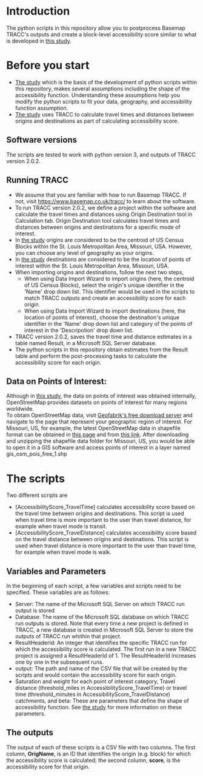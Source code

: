# Introduction
The python scripts in this repository allow you to postprocess Basemap TRACC's outputs and create a block-level accessibility score similar to what is developed in [this study](Developing%20a%20Census%20Block%20Level%20Accessibility%20Measure%20for%20St.%20Louis%20Metropolitan%20Area.pdf). 

# Before you start 
* [The study](Developing%20a%20Census%20Block%20Level%20Accessibility%20Measure%20for%20St.%20Louis%20Metropolitan%20Area.pdf) which is the basis of the development of python scripts within this repository, makes several assumptions including the shape of the accessibility function. Understanding these assumptions help you modify the python scripts to fit your data, geography, and accessibility function assumption. 
* [The study](Developing%20a%20Census%20Block%20Level%20Accessibility%20Measure%20for%20St.%20Louis%20Metropolitan%20Area.pdf) uses TRACC to calculate travel times and distances between origins and destinations as part of calculating accessibility score. 

## Software versions
The scripts are tested to work with python version 3, and outputs of TRACC version 2.0.2.

## Running TRACC
* We assume that you are familiar with how to run Basemap TRACC. If not, visit https://www.basemap.co.uk/tracc/ to learn about the software. 
* To run TRACC version 2.0.2, we define a project within the software and calculate the travel times and distances using Origin Destination tool in Calculation tab. Origin Destination tool calculates travel times and distances between origins and destinations for a specific mode of interest. 
* In [the study](Developing%20a%20Census%20Block%20Level%20Accessibility%20Measure%20for%20St.%20Louis%20Metropolitan%20Area.pdf) origins are considered to be the centroid of US Census Blocks within the St. Louis Metropolitan Area, Missouri, USA. However, you can choose any level of geography as your origins.
* In [the study](Developing%20a%20Census%20Block%20Level%20Accessibility%20Measure%20for%20St.%20Louis%20Metropolitan%20Area.pdf) destinations  are considered to be the location of points of interest within the St. Louis Metropolitan Area, Missouri, USA.
* When importing origins and destinations, follow the next two steps,
	* When using Data Import Wizard to import origins (here, the centroid of US Census Blocks), select the origin's unique identifier in the 'Name' drop down list. This identifier would be used in the scripts to match TRACC outputs and create an accessibility score for each origin. 
	* When using Data Import Wizard to import destinations (here, the location of points of interest), choose the destination's unique identifier in the 'Name' drop down list and category of the points of interest in the 'Descripotion' drop down list.
* TRACC version 2.0.2, saves the travel time and distance estimates in a table named Result, in a Microsoft SQL Server database.
* The python scripts in this repository obtain estimates from the Result table and perform the post-processing tasks to calculate the accessibility score for each origin. 

## Data on Points of Interest:
Although in [this study](Developing%20a%20Census%20Block%20Level%20Accessibility%20Measure%20for%20St.%20Louis%20Metropolitan%20Area.pdf), the data on points of interest was obtained internally, OpenStreetMap provides datasets on points of interest for many regions worldwide.\
To obtain OpenStreetMap data, visit [Geofabrik's free download server](https://download.geofabrik.de/) and navigate to the page that represent your geographic region of interest. For Missouri, US, for example, the latest OpenStreetMap data in shapefile format can be obtained in [this page](https://download.geofabrik.de/north-america/us/missouri.html) and from [this link](https://download.geofabrik.de/north-america/us/missouri-latest-free.shp.zip). After downloading and unzipping the shapefile data folder for Missouri, US, you would be able to open it in a GIS software and access points of interest in a layer named gis_osm_pois_free_1.shp

# The scripts
Two different scripts are 
* [AccessibilityScore_TravelTime] calculates accessibility score based on the travel time between origins and destinations. This script is used when travel time is more important to the user than travel distance, for example when travel mode is transit. 
* [AccessibilityScore_TravelDistance] calculates accessibility score based on the travel distance between origins and destinations. This script is used when travel distance is more important to the user than travel time, for example when travel mode is walk.  

## Variables and Parameters
In the beginning of each script, a few variables and scripts need to be specified. These variables are as follows:
* Server: The name of the Microsoft SQL Server on which TRACC run output is stored
* Database: The name of the Microsoft SQL database on which TRACC run outputs is stored. Note that every time a new project is defined in TRACC, a new database is created in Microsoft SQL Server to store the outputs of TRACC run whithin that project.
* ResultHeaderId: An integer that identifies the specific TRACC run for which the accessibility score is calculated. The first run in a new TRACC project is assigned a ResultHeaderId of 1. The ResultHeaderId increases one by one in the subsequent runs.
* output: The path and name of the CSV file that will be created by the scripts and would contain the accessibility score for each origin.
* Saturation and weight for each point of interest category, Travel distance (threshold_miles in AccessibilityScore_TravelTime) or travel time (threshold_minutes in AccessibilityScore_TravelDistance) catchments, and beta: These are parameters that define the shape of accessibility function. See [the study](Developing%20a%20Census%20Block%20Level%20Accessibility%20Measure%20for%20St.%20Louis%20Metropolitan%20Area.pdf) for more information on these parameters. 

## The outputs
The output of each of these scripts is a CSV file with two columns. The first column, **OrigName**, is an ID that identifies the origin (e.g. block) for which the accessibility score is calculated; the second column, **score**, is the accessibility score for that origin.